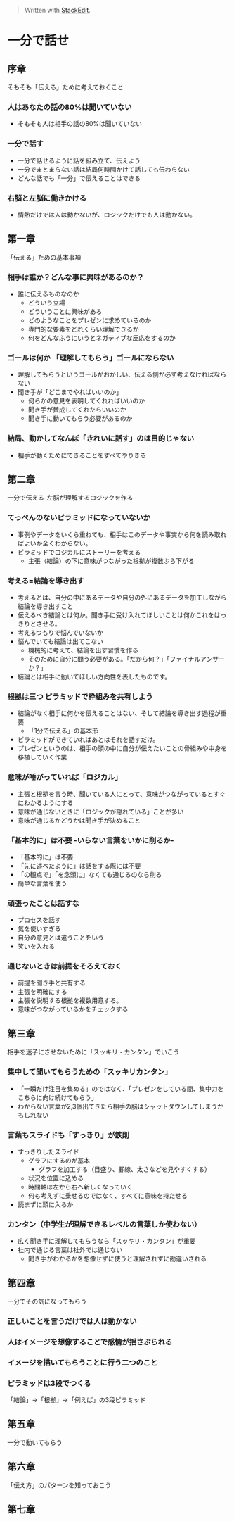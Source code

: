 
> Written with [StackEdit](https://stackedit.io/).

# 一分で話せ

## 序章
そもそも「伝える」ために考えておくこと

### 人はあなたの話の80%は聞いていない
- そもそも人は相手の話の80%は聞いていない

### 一分で話す
- 一分で話せるように話を組み立て、伝えよう
- 一分でまとまらない話は結局何時間かけて話しても伝わらない
- どんな話でも「一分」で伝えることはできる

### 右脳と左脳に働きかける
- 情熱だけでは人は動かないが、ロジックだけでも人は動かない。

## 第一章
「伝える」ための基本事項
### 相手は誰か？どんな事に興味があるのか？
- 誰に伝えるものなのか
	- どういう立場
	- どういうことに興味がある
	- どのようなことをプレゼンに求めているのか
	- 専門的な要素をどれくらい理解できるか
	- 何をどんなふうにいうとネガティブな反応をするのか

### ゴールは何か 「理解してもらう」ゴールにならない
- 理解してもらうというゴールがおかしい、伝える側が必ず考えなければならない
- 聞き手が「どこまでやればいいのか」
	- 何らかの意見を表明してくれればいいのか
	- 聞き手が賛成してくれたらいいのか
	- 聞き手に動いてもらう必要があるのか

### 結局、動かしてなんぼ「きれいに話す」のは目的じゃない
- 相手が動くためにできることをすべてやりきる

## 第二章
一分で伝える-左脳が理解するロジックを作る-
### てっぺんのないピラミッドになっていないか
- 事例やデータをいくら重ねても、相手はこのデータや事実から何を読み取ればよいか全くわからない。
- ピラミッドでロジカルにストーリーを考える
	- 主張（結論）の下に意味がつながった根拠が複数ぶら下がる

### 考える=結論を導き出す
- 考えるとは、自分の中にあるデータや自分の外にあるデータを加工しながら結論を導き出すこと
- 伝えるべき結論とは何か。聞き手に受け入れてほしいことは何かこれをはっきりとさせる。
- 考えるつもりで悩んでいないか
- 悩んでいても結論は出てこない
	- 機械的に考えて、結論を出す習慣を作る
	- そのために自分に問う必要がある。「だから何？」「ファイナルアンサーか？」
- 結論とは相手に動いてほしい方向性を表したものです。

### 根拠は三つ ピラミッドで枠組みを共有しよう
- 結論がなく相手に何かを伝えることはない、そして結論を導き出す過程が重要
	- 「1分で伝える」の基本形
- ピラミッドができていればあとはそれを話すだけ。
- プレゼンというのは、相手の頭の中に自分が伝えたいことの骨組みや中身を移植していく作業

### 意味が唾がっていれば「ロジカル」
- 主張と根拠を言う時、聞いている人にとって、意味がつながっているとすぐにわかるようにする
- 意味が通じないときに「ロジックが隠れている」ことが多い
- 意味が通じるかどうかは聞き手が決めること

### 「基本的に」は不要 -いらない言葉をいかに削るか-
- 「基本的に」は不要
- 「先に述べたように」は話をする際には不要
- 「の観点で」「を念頭に」なくても通じるのなら削る
- 簡単な言葉を使う

### 頑張ったことは話すな
- プロセスを話す
- 気を使いすぎる
- 自分の意見とは違うことをいう
- 笑いを入れる

### 通じないときは前提をそろえておく
- 前提を聞き手と共有する
- 主張を明確にする
- 主張を説明する根拠を複数用意する。
- 意味がつながっているかをチェックする

## 第三章
相手を迷子にさせないために「スッキリ・カンタン」でいこう

### 集中して聞いてもらうための「スッキリカンタン」
- 「一瞬だけ注目を集める」のではなく、「プレゼンをしている間、集中力をこちらに向け続けてもらう」
- わからない言葉が2,3個出てきたら相手の脳はシャットダウンしてしまうかもしれない

### 言葉もスライドも「すっきり」が鉄則

- すっきりしたスライド
	- グラフにするのが基本
		- グラフを加工する（目盛り、罫線、太さなどを見やすくする）
	- 状況を位置に込める
	- 時間軸は左から右へ新しくなっていく
	- 何も考えずに乗せるのではなく、すべてに意味を持たせる
- 読まずに頭に入るか

### カンタン（中学生が理解できるレベルの言葉しか使わない）
- 広く聞き手に理解してもらうなら「スッキリ・カンタン」が重要
- 社内で通じる言葉は社外では通じない
	- 聞き手がわかるかを想像せずに使うと理解されずに勘違いされる

## 第四章
一分でその気になってもらう

### 正しいことを言うだけでは人は動かない
### 人はイメージを想像することで感情が揺さぶられる
### イメージを描いてもらうことに行う二つのこと
### ピラミッドは3段でつくる
「結論」→「根拠」→「例えば」の3段ピラミッド

## 第五章
一分で動いてもらう

## 第六章
「伝え方」のパターンを知っておこう

## 第七章




<!--stackedit_data:
eyJoaXN0b3J5IjpbLTY0OTg4NDEyMCw3MzA5OTgxMTZdfQ==
-->